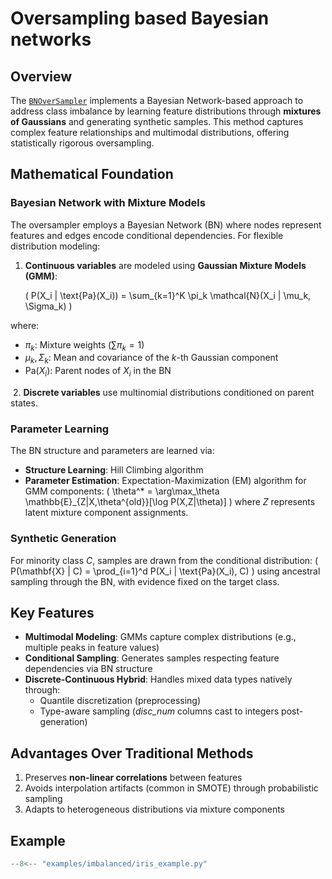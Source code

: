 # Oversampling based Bayesian networks

## Overview

The [`BNOverSampler`](../../api/oversampling/bn_oversampling.md) implements a Bayesian Network-based approach to address
class imbalance by learning feature distributions through **mixtures of Gaussians** and generating synthetic samples.
This method captures complex feature relationships and multimodal distributions, offering statistically rigorous
oversampling.

## Mathematical Foundation

### Bayesian Network with Mixture Models

The oversampler employs a Bayesian Network (BN) where nodes represent features and edges encode conditional
dependencies. For flexible distribution modeling:

1. **Continuous variables** are modeled using **Gaussian Mixture Models (GMM)**:

   \( P(X_i | \text{Pa}(X_i)) = \sum_{k=1}^K \pi_k \mathcal{N}(X_i | \mu_k, \Sigma_k) \)

  where:

  - $\pi_k$: Mixture weights ($\sum \pi_k = 1$)
  - $\mu_k, \Sigma_k$: Mean and covariance of the $k$-th Gaussian component
  - $\text{Pa}(X_i)$: Parent nodes of $X_i$ in the BN

&nbsp;2. **Discrete variables** use multinomial distributions conditioned on parent states.

### Parameter Learning

The BN structure and parameters are learned via:

- **Structure Learning**: Hill Climbing algorithm
- **Parameter Estimation**: Expectation-Maximization (EM) algorithm for GMM components:
  \( \theta^* = \arg\max_\theta \mathbb{E}_{Z|X,\theta^{old}}[\log P(X,Z|\theta)] \)
  where $Z$ represents latent mixture component assignments.

### Synthetic Generation

For minority class $C$, samples are drawn from the conditional distribution:
\( P(\mathbf{X} | C) = \prod_{i=1}^d P(X_i | \text{Pa}(X_i), C) \)
using ancestral sampling through the BN, with evidence fixed on the target class.

## Key Features

- **Multimodal Modeling**: GMMs capture complex distributions (e.g., multiple peaks in feature values)
- **Conditional Sampling**: Generates samples respecting feature dependencies via BN structure
- **Discrete-Continuous Hybrid**: Handles mixed data types natively through:
    - Quantile discretization (preprocessing)
    - Type-aware sampling (_disc_num_ columns cast to integers post-generation)

## Advantages Over Traditional Methods

1. Preserves **non-linear correlations** between features
2. Avoids interpolation artifacts (common in SMOTE) through probabilistic sampling
3. Adapts to heterogeneous distributions via mixture components

## Example

``` py title="examples/imbalanced/iris_example.py"
--8<-- "examples/imbalanced/iris_example.py"
```

